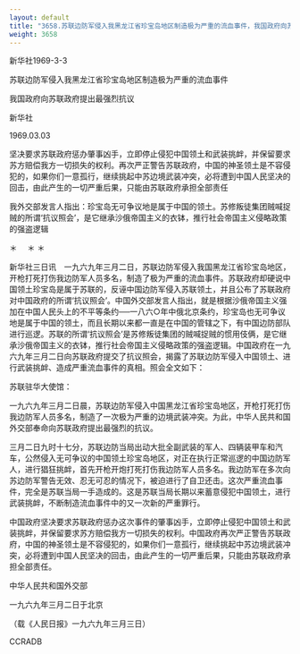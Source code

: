 ```yaml
---
layout: default
title: "3658.苏联边防军侵入我黑龙江省珍宝岛地区制造极为严重的流血事件，我国政府向苏联政府提出最强烈抗议"
weight: 3658
---
```


新华社1969-3-3

苏联边防军侵入我黑龙江省珍宝岛地区制造极为严重的流血事件

我国政府向苏联政府提出最强烈抗议

新华社

1969.03.03

坚决要求苏联政府惩办肇事凶手，立即停止侵犯中国领土和武装挑衅，并保留要求苏方赔偿我方一切损失的权利。再次严正警告苏联政府，中国的神圣领土是不容侵犯的，如果你们一意孤行，继续挑起中苏边境武装冲突，必将遭到中国人民坚决的回击，由此产生的一切严重后果，只能由苏联政府承担全部责任

我外交部发言人指出：珍宝岛无可争议地是属于中国的领土。苏修叛徒集团贼喊捉贼的所谓‘抗议照会’，是它继承沙俄帝国主义的衣钵，推行社会帝国主义侵略政策的强盗逻辑

＊            　＊                ＊

新华社三日讯　一九六九年三月二日，苏联边防军侵入我国黑龙江省珍宝岛地区，开枪打死打伤我边防军人员多名，制造了极为严重的流血事件。苏联政府却硬说中国领土珍宝岛是属于苏联的，反诬中国边防军侵入苏联领土，并且公布了苏联政府对中国政府的所谓‘抗议照会’。中国外交部发言人指出，就是根据沙俄帝国主义强加在中国人民头上的不平等条约──一八六○年中俄北京条约，珍宝岛也无可争议地是属于中国的领土，而且长期以来都一直是在中国的管辖之下，有中国边防部队进行巡逻。苏联的所谓‘抗议照会’是苏修叛徒集团的贼喊捉贼的惯用伎俩，是它继承沙俄帝国主义的衣钵，推行社会帝国主义侵略政策的强盗逻辑。中国政府在一九六九年三月二日向苏联政府提交了抗议照会，揭露了苏联边防军侵入中国领土、进行武装挑衅、造成严重流血事件的真相。照会全文如下：

苏联驻华大使馆：

一九六九年三月二日晨，苏联边防军侵入中国黑龙江省珍宝岛地区，开枪打死打伤我边防军人员多名，制造了一次极为严重的边境武装冲突。为此，中华人民共和国外交部奉命向苏联政府提出最强烈的抗议。

三月二日九时十七分，苏联边防当局出动大批全副武装的军人、四辆装甲车和汽车，公然侵入无可争议的中国领土珍宝岛地区，对正在执行正常巡逻的中国边防军人，进行猖狂挑衅，首先开枪开炮打死打伤我边防军人员多名。我边防军在多次向苏边防军警告无效、忍无可忍的情况下，被迫进行了自卫还击。这次严重流血事件，完全是苏联当局一手造成的。这是苏联当局长期以来蓄意侵犯中国领土，进行武装挑衅，不断制造流血事件中的又一次新的严重罪行。

中国政府坚决要求苏联政府惩办这次事件的肇事凶手，立即停止侵犯中国领土和武装挑衅，并保留要求苏方赔偿我方一切损失的权利。中国政府再次严正警告苏联政府，中国的神圣领土是不容侵犯的，如果你们一意孤行，继续挑起中苏边境武装冲突，必将遭到中国人民坚决的回击，由此产生的一切严重后果，只能由苏联政府承担全部责任。

中华人民共和国外交部

一九六九年三月二日于北京

（载《人民日报》一九六九年三月三日）

CCRADB

